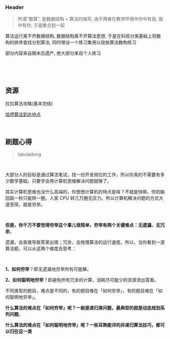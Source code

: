 ‍

### Header

> 所谓"数算", 是数据结构 + 算法的缩写, 由于两者在教学环境中你中有我, 我中有你, 于是集合到一起

算法运行离不开数据结构, 数据结构离不开算法思想, 于是在科班分类基础上将数构的排序查找分到算法, 同时增设一个练习集用以投放算法数构练习

部分内容来自期末后遗产, 绝大部分来自个人练习

‍

‍

## 资源

拉拉算法攻略(基本完结)

[哈啰算法到达地点](https://www.hello-algo.com/chapter_computational_complexity/performance_evaluation/)

‍

## 刷题心得

> labuladong

‍

大部分人的目标是通过算法笔试，找一份开发岗位的工作，所以你真的不需要有多少数学基础，只要学会用计算机思维解决问题就够了。

其实计算机思维也没什么高端的，你想想计算机的特点是啥？不就是快嘛，你的脑回路一秒只能转一圈，人家 CPU 转几万圈无压力。所以计算机解决问题的方式大道至简，就是穷举。

‍

**但是，你千万不要觉得穷举这个事儿很简单，穷举有两个关键难点：无遗漏、无冗余**。

遗漏，会直接导致答案出错；冗余，会拖慢算法的运行速度。所以，当你看到一道算法题，可以从这两个维度去思考：

‍

**1、如何穷举**？即无遗漏地穷举所有可能解。

**2、如何聪明地穷举**？即避免所有冗余的计算，消耗尽可能少的资源求出答案。

不同类型的题目，难点是不同的，有的题目难在「如何穷举」，有的题目难在「如何聪明地穷举」。

**什么算法的难点在「如何穷举」呢？一般是递归类问题，最典型的就是动态规划系列问题**。

**什么算法的难点在「如何聪明地穷举」呢？一些耳熟能详的非递归算法技巧，都可以归在这一类**

‍

‍
